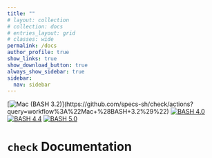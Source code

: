 ```yaml
---
title: ""
# layout: collection
# collection: docs
# entries_layout: grid
# classes: wide
permalink: /docs
author_profile: true
show_links: true
show_download_button: true
always_show_sidebar: true
sidebar:
  nav: sidebar
---
```


[![Mac (BASH 3.2)](https://github.com/specs-sh/check/workflows/Mac%20(BASH%203.2)/badge.svg)](https://github.com/specs-sh/check/actions?query=workflow%3A%22Mac+%28BASH+3.2%29%22) [![BASH 4.0](https://github.com/specs-sh/check/workflows/BASH%204.0/badge.svg)](https://github.com/specs-sh/check/actions?query=workflow%3A%22BASH+4.0%22) [![BASH 4.4](https://github.com/specs-sh/check/workflows/BASH%204.4/badge.svg)](https://github.com/specs-sh/check/actions?query=workflow%3A%22BASH+4.4%22) [![BASH 5.0](https://github.com/specs-sh/check/workflows/BASH%205.0/badge.svg)](https://github.com/specs-sh/check/actions?query=workflow%3A%22BASH+5.0%22)

# <i class="fad fa-books"></i> `check` Documentation